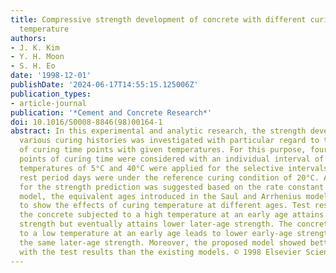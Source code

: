 ```yaml
---
title: Compressive strength development of concrete with different curing time and
  temperature
authors:
- J. K. Kim
- Y. H. Moon
- S. H. Eo
date: '1998-12-01'
publishDate: '2024-06-17T14:55:15.125006Z'
publication_types:
- article-journal
publication: '*Cement and Concrete Research*'
doi: 10.1016/S0008-8846(98)00164-1
abstract: In this experimental and analytic research, the strength development for
  various curing histories was investigated with particular regard to the influences
  of curing time points with given temperatures. For this purpose, four different
  points of curing time were considered with an individual interval of 24 h. Two different
  temperatures of 5°C and 40°C were applied for the selective intervals, whereas the
  rest period days were under the reference curing condition of 20°C. A new model
  for the strength prediction was suggested based on the rate constant model. In this
  model, the equivalent ages introduced in the Saul and Arrhenius models were modified
  to show the effects of curing temperature at different ages. Test results show that
  the concrete subjected to a high temperature at an early age attains higher early-age
  strength but eventually attains lower later-age strength. The concrete subjected
  to a low temperature at an early age leads to lower early-age strength but al most
  the same later-age strength. Moreover, the proposed model showed better agreement
  with the test results than the existing models. © 1998 Elsevier Science Ltd.
---
```

